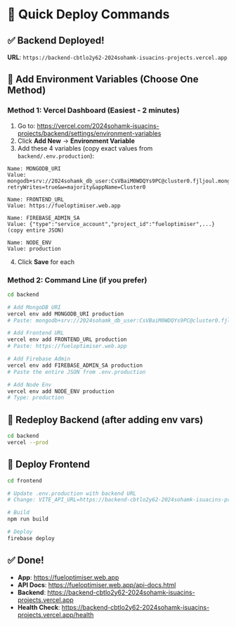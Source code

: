 # 🎯 Quick Deploy Commands

## ✅ Backend Deployed!

**URL**: `https://backend-cbtlo2y62-2024sohamk-isuacins-projects.vercel.app`

## 📝 Add Environment Variables (Choose One Method)

### Method 1: Vercel Dashboard (Easiest - 2 minutes)

1. Go to: https://vercel.com/2024sohamk-isuacins-projects/backend/settings/environment-variables
2. Click **Add New** → **Environment Variable**
3. Add these 4 variables (copy exact values from `backend/.env.production`):

```
Name: MONGODB_URI
Value: mongodb+srv://2024sohamk_db_user:CsVBaiM0WDQYs9PC@cluster0.fjljoul.mongodb.net/fuel_db?retryWrites=true&w=majority&appName=Cluster0

Name: FRONTEND_URL
Value: https://fueloptimiser.web.app

Name: FIREBASE_ADMIN_SA
Value: {"type":"service_account","project_id":"fueloptimiser",...} (copy entire JSON)

Name: NODE_ENV
Value: production
```

4. Click **Save** for each

### Method 2: Command Line (if you prefer)

```bash
cd backend

# Add MongoDB URI
vercel env add MONGODB_URI production
# Paste: mongodb+srv://2024sohamk_db_user:CsVBaiM0WDQYs9PC@cluster0.fjljoul.mongodb.net/fuel_db?retryWrites=true&w=majority&appName=Cluster0

# Add Frontend URL
vercel env add FRONTEND_URL production
# Paste: https://fueloptimiser.web.app

# Add Firebase Admin
vercel env add FIREBASE_ADMIN_SA production
# Paste the entire JSON from .env.production

# Add Node Env
vercel env add NODE_ENV production
# Type: production
```

## 🔄 Redeploy Backend (after adding env vars)

```bash
cd backend
vercel --prod
```

## 🎨 Deploy Frontend

```bash
cd frontend

# Update .env.production with backend URL
# Change: VITE_API_URL=https://backend-cbtlo2y62-2024sohamk-isuacins-projects.vercel.app

# Build
npm run build

# Deploy
firebase deploy
```

## ✅ Done!

- **App**: https://fueloptimiser.web.app
- **API Docs**: https://fueloptimiser.web.app/api-docs.html
- **Backend**: https://backend-cbtlo2y62-2024sohamk-isuacins-projects.vercel.app
- **Health Check**: https://backend-cbtlo2y62-2024sohamk-isuacins-projects.vercel.app/health
